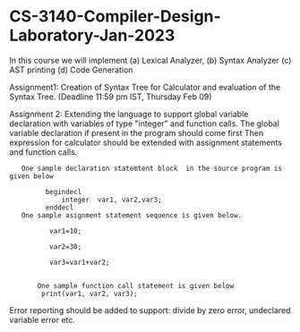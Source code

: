 # CS-3140-Compiler-Design-Laboratory-Jan-2023

In this course we will implement  (a) Lexical Analyzer, (b) Syntax Analyzer (c) AST printing (d) Code Generation

Assignment1:  Creation of Syntax Tree for Calculator and evaluation of  the Syntax Tree. (Deadline 11:59 pm IST, Thursday Feb 09)

Assignment 2: Extending the language to support global variable declaration with variables of type "integer" and function calls. 
      The global variable declaration if present in the program should come first
      Then expression for calculator should be extended with assignment statements and function calls.
       
       One sample declaration statemtent block  in the source program is given below
       
             begindecl 
                 integer  var1, var2,var3;
             enddecl
       One sample asignment statement sequence is given below.
              
              var1=10;
              
              var2=30;
              
              var3=var1+var2;
              
             
           One sample function call statement is given below
            print(var1, var2, var3);
            
  Error reporting should be added to support: divide by zero error, undeclared variable error etc.
